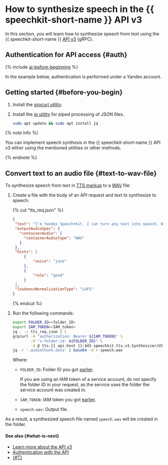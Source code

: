 # How to synthesize speech in the {{ speechkit-short-name }} API v3

In this section, you will learn how to synthesize speech from text using the {{ speechkit-short-name }} [API v3](../tts-v3/api-ref/grpc/) (gRPC).

## Authentication for API access {#auth}

{% include [ai-before-beginning](../../_includes/speechkit/ai-before-beginning.md) %}

In the example below, authentication is performed under a Yandex account.

## Getting started {#before-you-begin}

1. Install the [grpcurl utility](https://github.com/fullstorydev/grpcurl#installation).
1. Install the [jq utility](https://stedolan.github.io/jq/) for piped processing of JSON files.

   ```bash
   sudo apt update && sudo apt install jq
   ```

{% note info %}

You can implement speech synthesis in the {{ speechkit-short-name }} API v3 either using the mentioned utilities or other methods.

{% endnote %}

## Convert text to an audio file {#text-to-wav-file}

To synthesize speech from text in [TTS markup](../tts/markup/tts-markup.md) to a [WAV](https://en.wikipedia.org/wiki/WAV) file:

1. Create a file with the body of an API request and text to synthesize to speech:

   {% cut "tts_req.json" %}

   ```json
   {
    "text": "I'm Yandex Speech+Kit. I can turn any text into speech. Now y+ou can, too!",
    "outputAudioSpec": {
      "containerAudio": {
        "containerAudioType": "WAV"
      }
    },
    "hints": [
        {
            "voice": "jane"
        },
        {
            "role": "good"
        }
    ],
    "loudnessNormalizationType": "LUFS"
   }
   ```

   {% endcut %}

1. Run the following commands:

   ```bash
   export FOLDER_ID=<folder_ID>
   export IAM_TOKEN=<IAM_token>
   jq . -c tts_req.json | \
   grpcurl -H "authorization: Bearer ${IAM_TOKEN}" \
           -H "x-folder-id: ${FOLDER_ID}" \
           -d @ tts.{{ api-host }}:443 speechkit.tts.v3.Synthesizer/UtteranceSynthesis | \
   jq -r '.audioChunk.data' | base64 -d > speech.wav
   ```

   Where:

   * `FOLDER_ID`: Folder ID you got [earlier](#auth).

       If you are using an IAM token of a service account, do not specify the folder ID in your request, as the service uses the folder the service account was created in.
   * `IAM_TOKEN`: IAM token you got [earlier](#auth).
   * `speech.wav`: Output file.

As a result, a synthesized speech file named `speech.wav` will be created in the folder.

#### See also {#what-is-next}

* [Learn more about the API v3](../../tts-v3/api-ref/grpc/)
* [Authentication with the API](../concepts/auth.md)
* [{#T}](../tts/api/tts-examples-v3.md)
